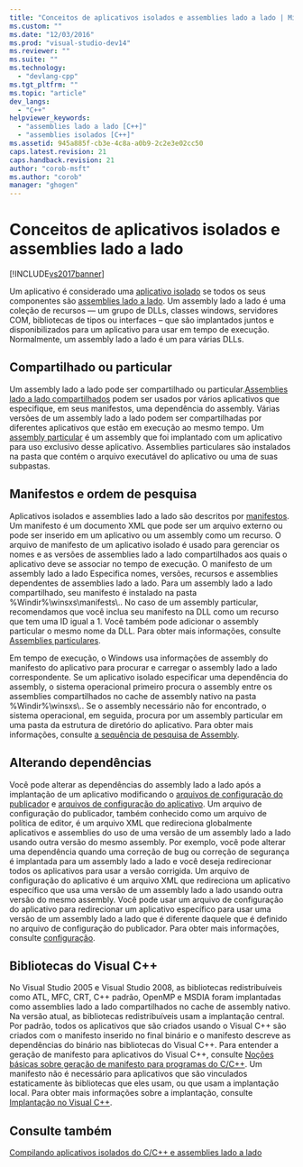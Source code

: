 ```yaml
---
title: "Conceitos de aplicativos isolados e assemblies lado a lado | Microsoft Docs"
ms.custom: ""
ms.date: "12/03/2016"
ms.prod: "visual-studio-dev14"
ms.reviewer: ""
ms.suite: ""
ms.technology: 
  - "devlang-cpp"
ms.tgt_pltfrm: ""
ms.topic: "article"
dev_langs: 
  - "C++"
helpviewer_keywords: 
  - "assemblies lado a lado [C++]"
  - "assemblies isolados [C++]"
ms.assetid: 945a885f-cb3e-4c8a-a0b9-2c2e3e02cc50
caps.latest.revision: 21
caps.handback.revision: 21
author: "corob-msft"
ms.author: "corob"
manager: "ghogen"
---
```

# Conceitos de aplicativos isolados e assemblies lado a lado
[!INCLUDE[vs2017banner](../assembler/inline/includes/vs2017banner.md)]

Um aplicativo é considerado uma [aplicativo isolado](http://msdn.microsoft.com/library/aa375190) se todos os seus componentes são [assemblies lado a lado](_win32_side_by_side_assemblies). Um assembly lado a lado é uma coleção de recursos — um grupo de DLLs, classes windows, servidores COM, bibliotecas de tipos ou interfaces – que são implantados juntos e disponibilizados para um aplicativo para usar em tempo de execução. Normalmente, um assembly lado a lado é um para várias DLLs.  
  
## Compartilhado ou particular  
 Um assembly lado a lado pode ser compartilhado ou particular.[Assemblies lado a lado compartilhados](https://msdn.microsoft.com/en-us/library/aa375996.aspx) podem ser usados por vários aplicativos que especifique, em seus manifestos, uma dependência do assembly. Várias versões de um assembly lado a lado podem ser compartilhadas por diferentes aplicativos que estão em execução ao mesmo tempo. Um [assembly particular](_win32_private_assemblies) é um assembly que foi implantado com um aplicativo para uso exclusivo desse aplicativo. Assemblies particulares são instalados na pasta que contém o arquivo executável do aplicativo ou uma de suas subpastas.  
  
## Manifestos e ordem de pesquisa  
 Aplicativos isolados e assemblies lado a lado são descritos por [manifestos](http://msdn.microsoft.com/library/aa375365). Um manifesto é um documento XML que pode ser um arquivo externo ou pode ser inserido em um aplicativo ou um assembly como um recurso. O arquivo de manifesto de um aplicativo isolado é usado para gerenciar os nomes e as versões de assemblies lado a lado compartilhados aos quais o aplicativo deve se associar no tempo de execução. O manifesto de um assembly lado a lado Especifica nomes, versões, recursos e assemblies dependentes de assemblies lado a lado. Para um assembly lado a lado compartilhado, seu manifesto é instalado na pasta %Windir%\\winsxs\\manifests\\.. No caso de um assembly particular, recomendamos que você inclua seu manifesto na DLL como um recurso que tem uma ID igual a 1. Você também pode adicionar o assembly particular o mesmo nome da DLL. Para obter mais informações, consulte [Assemblies particulares](_win32_private_assemblies).  
  
 Em tempo de execução, o Windows usa informações de assembly do manifesto do aplicativo para procurar e carregar o assembly lado a lado correspondente. Se um aplicativo isolado especificar uma dependência do assembly, o sistema operacional primeiro procura o assembly entre os assemblies compartilhados no cache de assembly nativo na pasta %Windir%\\winsxs\\.. Se o assembly necessário não for encontrado, o sistema operacional, em seguida, procura por um assembly particular em uma pasta da estrutura de diretório do aplicativo. Para obter mais informações, consulte [a sequência de pesquisa de Assembly](http://msdn.microsoft.com/library/aa374224).  
  
## Alterando dependências  
 Você pode alterar as dependências do assembly lado a lado após a implantação de um aplicativo modificando o [arquivos de configuração do publicador](http://msdn.microsoft.com/library/aa375682) e [arquivos de configuração do aplicativo](http://msdn.microsoft.com/library/aa374182). Um arquivo de configuração do publicador, também conhecido como um arquivo de política de editor, é um arquivo XML que redireciona globalmente aplicativos e assemblies do uso de uma versão de um assembly lado a lado usando outra versão do mesmo assembly. Por exemplo, você pode alterar uma dependência quando uma correção de bug ou correção de segurança é implantada para um assembly lado a lado e você deseja redirecionar todos os aplicativos para usar a versão corrigida. Um arquivo de configuração do aplicativo é um arquivo XML que redireciona um aplicativo específico que usa uma versão de um assembly lado a lado usando outra versão do mesmo assembly. Você pode usar um arquivo de configuração do aplicativo para redirecionar um aplicativo específico para usar uma versão de um assembly lado a lado que é diferente daquele que é definido no arquivo de configuração do publicador. Para obter mais informações, consulte [configuração](http://msdn.microsoft.com/library/aa375123).  
  
## Bibliotecas do Visual C\+\+  
 No Visual Studio 2005 e Visual Studio 2008, as bibliotecas redistribuíveis como ATL, MFC, CRT, C\+\+ padrão, OpenMP e MSDIA foram implantadas como assemblies lado a lado compartilhados no cache de assembly nativo. Na versão atual, as bibliotecas redistribuíveis usam a implantação central. Por padrão, todos os aplicativos que são criados usando o Visual C\+\+ são criados com o manifesto inserido no final binário e o manifesto descreve as dependências do binário nas bibliotecas do Visual C\+\+. Para entender a geração de manifesto para aplicativos do Visual C\+\+, consulte [Noções básicas sobre geração de manifesto para programas do C\/C\+\+](../Topic/Understanding%20Manifest%20Generation%20for%20C-C++%20Programs.md). Um manifesto não é necessário para aplicativos que são vinculados estaticamente às bibliotecas que eles usam, ou que usam a implantação local. Para obter mais informações sobre a implantação, consulte [Implantação no Visual C\+\+](../ide/deployment-in-visual-cpp.md).  
  
## Consulte também  
 [Compilando aplicativos isolados do C\/C\+\+ e assemblies lado a lado](../build/building-c-cpp-isolated-applications-and-side-by-side-assemblies.md)